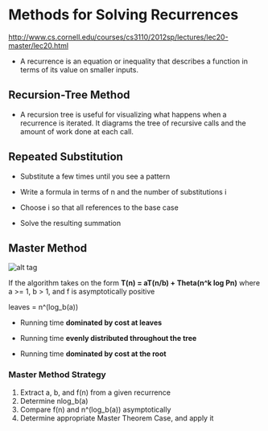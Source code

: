 # Methods for Solving Recurrences

http://www.cs.cornell.edu/courses/cs3110/2012sp/lectures/lec20-master/lec20.html

- A recurrence is an equation or inequality that describes a function in terms of its value on smaller inputs.

## Recursion-Tree Method 

- A recursion tree is useful for visualizing what happens when a recurrence is iterated. It diagrams the tree of recursive calls and the amount of work done at each call.

## Repeated Substitution

- Substitute a few times until you see a pattern

- Write a formula in terms of n and the number
of substitutions i

- Choose i so that all references to the base
case

- Solve the resulting summation

## Master Method

![alt tag](https://acrocontext.files.wordpress.com/2014/01/master-method.png)

If the algorithm takes on the form **T(n) = aT(n/b) + Theta(n^k log Pn)** where a >= 1, b > 1, and
f is asymptotically positive

leaves = n^(log_b(a))

- Running time **dominated by cost at leaves**

- Running time **evenly distributed throughout the tree**

- Running time **dominated by cost at the root**

### Master Method Strategy

1. Extract a, b, and f(n) from a given recurrence
2. Determine nlog_b(a)
3. Compare f(n) and n^(log_b(a)) asymptotically
4. Determine appropriate Master Theorem Case, and apply it
